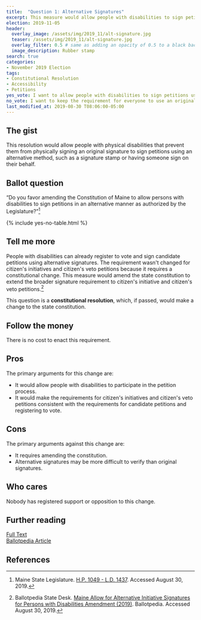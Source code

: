 ```yaml
---
title:  "Question 1: Alternative Signatures"
excerpt: This measure would allow people with disabilities to sign petitions using alternative signatures.
election: 2019-11-05
header:
  overlay_image: /assets/img/2019_11/alt-signature.jpg
  teaser: /assets/img/2019_11/alt-signature.jpg
  overlay_filter: 0.5 # same as adding an opacity of 0.5 to a black background
  image_description: Rubber stamp
search: true
categories:
- November 2019 Election
tags:
- Constitutional Resolution
- Accessibility
- Petitions
yes_vote: I want to allow people with disabilities to sign petitions using an alternative signature.
no_vote: I want to keep the requirement for everyone to use an original signature for petitions.
last_modified_at: 2019-08-30 T08:06:00-05:00
---
```


## The gist
This resolution would allow people with physical disabilities that prevent them from physically signing an original signature to sign petitions using an alternative method, such as a signature stamp or having someone sign on their behalf.

## Ballot question
“Do you favor amending the Constitution of Maine to allow persons with disabilities to sign petitions in an alternative manner as authorized by the Legislature?”[^1]

{% include yes-no-table.html %}


## Tell me more
People with disabilities can already register to vote and sign candidate petitions using alternative signatures. The requirement wasn't changed for citizen's initiatives and citizen's veto petitions because it requires a constitutional change. This measure would amend the state constitution to extend the broader signature requirement to citizen's initiative and citizen's veto petitions.[^2]

This question is a **constitutional resolution**, which, if passed, would make a change to the state constitution.

## Follow the money
There is no cost to enact this requirement.

## Pros
The primary arguments for this change are:

* It would allow people with disabilities to participate in the petition process.
* It would make the requirements for citizen's initiatives and citizen's veto petitions consistent with the requirements for candidate petitions and registering to vote.

## Cons
The primary arguments against this change are:
* It requires amending the constitution.
* Alternative signatures may be more difficult to verify than original signatures.

## Who cares
Nobody has registered support or opposition to this change.

## Further reading
[Full Text](https://www.maine.gov/sos/cec/elec/upcoming/pdf/ld1437.pdf)
<br>[Ballotpedia Article](https://ballotpedia.org/Maine_Allow_for_Alternative_Initiative_Signatures_for_Persons_with_Disabilities_Amendment_(2019))

## References
[^1]: Maine State Legislature. [H.P. 1049 - L.D. 1437](https://www.maine.gov/sos/cec/elec/upcoming/pdf/ld1437.pdf). Accessed August 30, 2019.
[^2]:Ballotpedia State Desk. [Maine Allow for Alternative Initiative Signatures for Persons with Disabilities Amendment (2019)](https://ballotpedia.org/Maine_Allow_for_Alternative_Initiative_Signatures_for_Persons_with_Disabilities_Amendment_(2019)). Ballotpedia. Accessed August 30, 2019.
[^3]: Byrne, Ryan. [Maine to vote on a ballot measure to allow persons with physical disabilities to sign initiative petitions using an alternative signature](https://news.ballotpedia.org/2019/06/22/voters-in-maine-will-decide-a-constitutional-amendment-to-allow-persons-with-physical-disabilities-to-sign-ballot-measure-petitions-using-an/). Ballotpedia. Accessed August 30, 2019.
